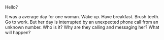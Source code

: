 Hello?

It was a average day for one woman. Wake up. Have breakfast. Brush teeth. Go to work. But her day is interrupted by an unexpected phone call from an unknown number. Who is it? Why are they calling and messaging her? What will happen? 
